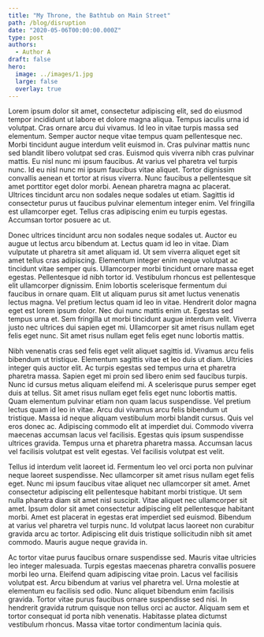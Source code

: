 ```yaml
---
title: "My Throne, the Bathtub on Main Street"
path: /blog/disruption
date: "2020-05-06T00:00:00.000Z"
type: post
authors:
  - Author A
draft: false
hero:
  image: ../images/1.jpg
  large: false
  overlay: true
---
```


Lorem ipsum dolor sit amet, consectetur adipiscing elit, sed do eiusmod tempor incididunt ut labore et dolore magna aliqua. Tempus iaculis urna id volutpat. Cras ornare arcu dui vivamus. Id leo in vitae turpis massa sed elementum. Semper auctor neque vitae tempus quam pellentesque nec. Morbi tincidunt augue interdum velit euismod in. Cras pulvinar mattis nunc sed blandit libero volutpat sed cras. Euismod quis viverra nibh cras pulvinar mattis. Eu nisl nunc mi ipsum faucibus. At varius vel pharetra vel turpis nunc. Id eu nisl nunc mi ipsum faucibus vitae aliquet. Tortor dignissim convallis aenean et tortor at risus viverra. Nunc faucibus a pellentesque sit amet porttitor eget dolor morbi. Aenean pharetra magna ac placerat. Ultrices tincidunt arcu non sodales neque sodales ut etiam. Sagittis id consectetur purus ut faucibus pulvinar elementum integer enim. Vel fringilla est ullamcorper eget. Tellus cras adipiscing enim eu turpis egestas. Accumsan tortor posuere ac ut.

Donec ultrices tincidunt arcu non sodales neque sodales ut. Auctor eu augue ut lectus arcu bibendum at. Lectus quam id leo in vitae. Diam vulputate ut pharetra sit amet aliquam id. Ut sem viverra aliquet eget sit amet tellus cras adipiscing. Elementum integer enim neque volutpat ac tincidunt vitae semper quis. Ullamcorper morbi tincidunt ornare massa eget egestas. Pellentesque id nibh tortor id. Vestibulum rhoncus est pellentesque elit ullamcorper dignissim. Enim lobortis scelerisque fermentum dui faucibus in ornare quam. Elit ut aliquam purus sit amet luctus venenatis lectus magna. Vel pretium lectus quam id leo in vitae. Hendrerit dolor magna eget est lorem ipsum dolor. Nec dui nunc mattis enim ut. Egestas sed tempus urna et. Sem fringilla ut morbi tincidunt augue interdum velit. Viverra justo nec ultrices dui sapien eget mi. Ullamcorper sit amet risus nullam eget felis eget nunc. Sit amet risus nullam eget felis eget nunc lobortis mattis.

Nibh venenatis cras sed felis eget velit aliquet sagittis id. Vivamus arcu felis bibendum ut tristique. Elementum sagittis vitae et leo duis ut diam. Ultricies integer quis auctor elit. Ac turpis egestas sed tempus urna et pharetra pharetra massa. Sapien eget mi proin sed libero enim sed faucibus turpis. Nunc id cursus metus aliquam eleifend mi. A scelerisque purus semper eget duis at tellus. Sit amet risus nullam eget felis eget nunc lobortis mattis. Quam elementum pulvinar etiam non quam lacus suspendisse. Vel pretium lectus quam id leo in vitae. Arcu dui vivamus arcu felis bibendum ut tristique. Massa id neque aliquam vestibulum morbi blandit cursus. Quis vel eros donec ac. Adipiscing commodo elit at imperdiet dui. Commodo viverra maecenas accumsan lacus vel facilisis. Egestas quis ipsum suspendisse ultrices gravida. Tempus urna et pharetra pharetra massa. Accumsan lacus vel facilisis volutpat est velit egestas. Vel facilisis volutpat est velit.

Tellus id interdum velit laoreet id. Fermentum leo vel orci porta non pulvinar neque laoreet suspendisse. Nec ullamcorper sit amet risus nullam eget felis eget. Nunc mi ipsum faucibus vitae aliquet nec ullamcorper sit amet. Amet consectetur adipiscing elit pellentesque habitant morbi tristique. Ut sem nulla pharetra diam sit amet nisl suscipit. Vitae aliquet nec ullamcorper sit amet. Ipsum dolor sit amet consectetur adipiscing elit pellentesque habitant morbi. Amet est placerat in egestas erat imperdiet sed euismod. Bibendum at varius vel pharetra vel turpis nunc. Id volutpat lacus laoreet non curabitur gravida arcu ac tortor. Adipiscing elit duis tristique sollicitudin nibh sit amet commodo. Mauris augue neque gravida in.

Ac tortor vitae purus faucibus ornare suspendisse sed. Mauris vitae ultricies leo integer malesuada. Turpis egestas maecenas pharetra convallis posuere morbi leo urna. Eleifend quam adipiscing vitae proin. Lacus vel facilisis volutpat est. Arcu bibendum at varius vel pharetra vel. Urna molestie at elementum eu facilisis sed odio. Nunc aliquet bibendum enim facilisis gravida. Tortor vitae purus faucibus ornare suspendisse sed nisi. In hendrerit gravida rutrum quisque non tellus orci ac auctor. Aliquam sem et tortor consequat id porta nibh venenatis. Habitasse platea dictumst vestibulum rhoncus. Massa vitae tortor condimentum lacinia quis.
